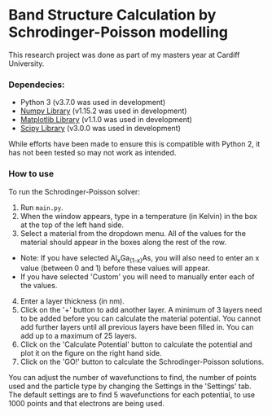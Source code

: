 # Band Structure Calculation by Schrodinger-Poisson modelling

This research project was done as part of my masters year at Cardiff University.

### Dependecies:

- Python 3 (v3.7.0 was used in development)
- [Numpy Library](http://www.numpy.org/) (v1.15.2 was used in development)
- [Matplotlib Library](https://matplotlib.org/) (v1.1.0 was used in development)
- [Scipy Library](https://www.scipy.org/) (v3.0.0 was used in development)

While efforts have been made to ensure this is compatible with Python 2, it has not been tested so may not work as intended.

### How to use

To run the Schrodinger-Poisson solver:
1. Run `main.py`.
2. When the window appears, type in a temperature (in Kelvin) in the box at the top of the left hand side.
3. Select a material from the dropdown menu. All of the values for the material should appear in the boxes along the rest of the row. 
* Note: If you have selected Al<sub>x</sub>Ga<sub>(1-x)</sub>As, you will also need to enter an x value (between 0 and 1) before these values will appear.
* If you have selected 'Custom' you will need to manually enter each of the values.
4. Enter a layer thickness (in nm).
5. Click on the '+' button to add another layer. A minimum of 3 layers need to be added before you can calculate the material potential. You cannot add further layers until all previous layers have been filled in. You can add up to a maximum of 25 layers.
6. Click on the 'Calculate Potential' button to calculate the potential and plot it on the figure on the right hand side.
7. Click on the 'GO!' button to calculate the Schrodinger-Poisson solutions.

You can adjust the number of wavefunctions to find, the number of points used and the particle type by changing the Settings in the 'Settings' tab. The default settings are to find 5 wavefunctions for each potential, to use 1000 points and that electrons are being used.

